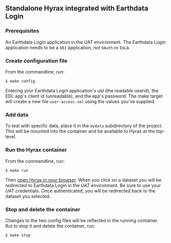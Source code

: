 ## Standalone Hyrax integrated with Earthdata Login

### Prerequisites

An Earthdata Login application in the UAT environment. The Earthdata
Login application needs to be a `401` application, not `OAuth` or
`EULA`.

### Create configuration file

From the commandline, run:

    $ make config

Entering your Earthdata Login application's uid (the readable userid),
the EDL app's client id (unreadable), and the app's password. The make
target will create a new file `user-access.xml` using the values
you've supplied.

### Add data

To test with specific data, place it in the `mydata` subdirectory of
the project. This will be mounted into the container and be available
to Hyrax at the top-level.

### Run the Hyrax container

From the commandline, run:

    $ make run

Then [open Hyrax in your browser](http://localhost:8080). When you
click on a dataset you will be redirected to Earthdata Login in the
*UAT* environment. Be sure to use your *UAT* credentials. Once
authenticated, you will be redirected back to the dataset you
selected.

### Stop and delete the container

Changes to the two config files will be reflected in the running
container. But to stop it and delete the container, run:

    $ make stop
